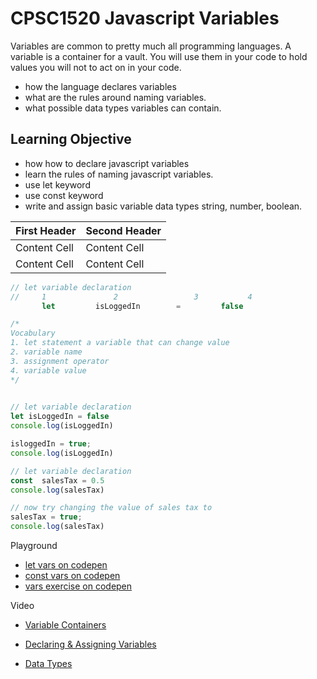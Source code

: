 # CPSC1520 Javascript Variables
Variables are common to pretty much all programming languages. A variable is a container for a vault. You will use them in your code to hold values you will not to act on in your code.  

- how the language declares variables
- what are the rules around naming variables.
- what  possible data types variables can contain.

## Learning Objective
- how how to declare javascript variables
- learn the rules of naming javascript variables.
- use let keyword
- use const keyword
- write and assign basic variable data types string, number, boolean.

| First Header  | Second Header |
| ------------- | ------------- |
| Content Cell  | Content Cell  |
| Content Cell  | Content Cell  |


```javascript
// let variable declaration
//     1               2                 3           4
       let         isLoggedIn        =         false

/*
Vocabulary
1. let statement a variable that can change value
2. variable name
3. assignment operator
4. variable value
*/
 
```

```javascript
// let variable declaration
let isLoggedIn = false
console.log(isLoggedIn)

isloggedIn = true;
console.log(isLoggedIn)
```

```javascript
// let variable declaration
const  salesTax = 0.5
console.log(salesTax)

// now try changing the value of sales tax to 
salesTax = true;
console.log(salesTax)
```
Playground
- [let vars on codepen](https://codepen.io/jimfoley/pen/jOqGPye)
- [const vars on codepen](https://codepen.io/jimfoley/pen/abNLQYy)
- [ vars exercise on codepen](https://codepen.io/jimfoley/pen/OJNxaae)

Video
- [Variable Containers](https://www.linkedin.com/learning/javascript-essential-training-3/variables-the-catch-all-containers-of-javascript?resume=false&u=2109516)

- [Declaring & Assigning Variables](https://www.linkedin.com/learning/learning-the-javascript-language-2/declaring-and-assigning-variables?resume=false&u=2109516)

- [Data Types](https://www.linkedin.com/learning/javascript-essential-training-3/data-types-in-javascript?resume=false&u=2109516)
